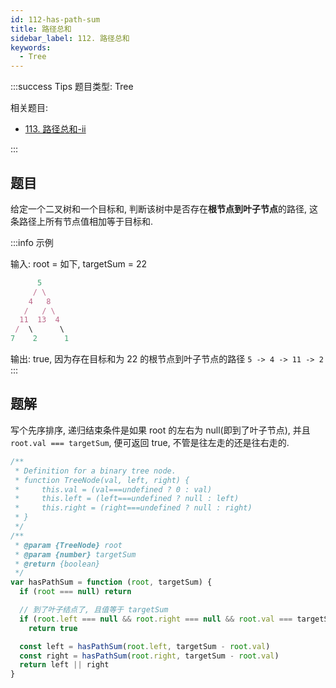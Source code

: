 ```yaml
---
id: 112-has-path-sum
title: 路径总和
sidebar_label: 112. 路径总和
keywords:
  - Tree
---
```


:::success Tips
题目类型: Tree

相关题目:

- [113. 路径总和-ii](/leetcode/medium/113-path-sum)

:::

## 题目

给定一个二叉树和一个目标和, 判断该树中是否存在**根节点到叶子节点**的路径, 这条路径上所有节点值相加等于目标和.

:::info 示例

输入: root = 如下, targetSum = 22

```ts
      5
     / \
    4   8
   /   / \
  11  13  4
 /  \      \
7    2      1
```

输出: true, 因为存在目标和为 22 的根节点到叶子节点的路径 `5 -> 4 -> 11 -> 2`
:::

## 题解

写个先序排序, 递归结束条件是如果 root 的左右为 null(即到了叶子节点), 并且 `root.val === targetSum`, 便可返回 true, 不管是往左走的还是往右走的.

```ts
/**
 * Definition for a binary tree node.
 * function TreeNode(val, left, right) {
 *     this.val = (val===undefined ? 0 : val)
 *     this.left = (left===undefined ? null : left)
 *     this.right = (right===undefined ? null : right)
 * }
 */
/**
 * @param {TreeNode} root
 * @param {number} targetSum
 * @return {boolean}
 */
var hasPathSum = function (root, targetSum) {
  if (root === null) return

  // 到了叶子结点了, 且值等于 targetSum
  if (root.left === null && root.right === null && root.val === targetSum)
    return true

  const left = hasPathSum(root.left, targetSum - root.val)
  const right = hasPathSum(root.right, targetSum - root.val)
  return left || right
}
```
